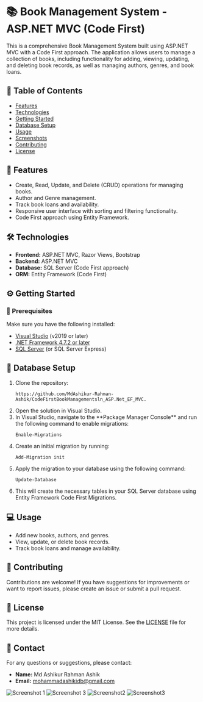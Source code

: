 <h1>📚 Book Management System - ASP.NET MVC (Code First)</h1>

<p>This is a comprehensive Book Management System built using ASP.NET MVC with a Code First approach. The application allows users to manage a collection of books, including functionality for adding, viewing, updating, and deleting book records, as well as managing authors, genres, and book loans.</p>

<h2>📑 Table of Contents</h2>
<ul>
  <li><a href="#features">Features</a></li>
  <li><a href="#technologies">Technologies</a></li>
  <li><a href="#getting-started">Getting Started</a></li>
  <li><a href="#database-setup">Database Setup</a></li>
  <li><a href="#usage">Usage</a></li>
  <li><a href="#screenshots">Screenshots</a></li> <!-- Added Screenshots section -->
  <li><a href="#contributing">Contributing</a></li>
  <li><a href="#license">License</a></li>
</ul>

<h2 id="features">🚀 Features</h2>
<ul>
  <li>Create, Read, Update, and Delete (CRUD) operations for managing books.</li>
  <li>Author and Genre management.</li>
  <li>Track book loans and availability.</li>
  <li>Responsive user interface with sorting and filtering functionality.</li>
  <li>Code First approach using Entity Framework.</li>
</ul>

<h2 id="technologies">🛠️ Technologies</h2>
<ul>
  <li><strong>Frontend:</strong> ASP.NET MVC, Razor Views, Bootstrap</li>
  <li><strong>Backend:</strong> ASP.NET MVC</li>
  <li><strong>Database:</strong> SQL Server (Code First approach)</li>
  <li><strong>ORM:</strong> Entity Framework (Code First)</li>
</ul>

<h2 id="getting-started">⚙️ Getting Started</h2>

<h3>🔧 Prerequisites</h3>
<p>Make sure you have the following installed:</p>
<ul>
  <li><a href="https://visualstudio.microsoft.com/" target="_blank">Visual Studio</a> (v2019 or later)</li>
  <li><a href="https://dotnet.microsoft.com/download" target="_blank">.NET Framework 4.7.2 or later</a></li>
  <li><a href="https://www.microsoft.com/en-us/sql-server/sql-server-downloads" target="_blank">SQL Server</a> (or SQL Server Express)</li>
</ul>

<h2 id="database-setup">📂 Database Setup</h2>
<ol>
  <li>Clone the repository:</li>
  <pre><code>https://github.com/MdAshikur-Rahman-Ashik/CodeFirstBookManagementsln_ASP.Net_EF_MVC.</code></pre>
  
  <li>Open the solution in Visual Studio.</li>
  
  <li>In Visual Studio, navigate to the **Package Manager Console** and run the following command to enable migrations:</li>
  <pre><code>Enable-Migrations</code></pre>
  
  <li>Create an initial migration by running:</li>
  <pre><code>Add-Migration init</code></pre>
  
  <li>Apply the migration to your database using the following command:</li>
  <pre><code>Update-Database</code></pre>
  
  <li>This will create the necessary tables in your SQL Server database using Entity Framework Code First Migrations.</li>
</ol>


<h2 id="usage">💻 Usage</h2>
<ul>
  <li>Add new books, authors, and genres.</li>
  <li>View, update, or delete book records.</li>
  <li>Track book loans and manage availability.</li>
</ul>



<h2 id="contributing">🤝 Contributing</h2>
<p>Contributions are welcome! If you have suggestions for improvements or want to report issues, please create an issue or submit a pull request.</p>

<h2 id="license">📝 License</h2>
<p>This project is licensed under the MIT License. See the <a href="LICENSE" target="_blank">LICENSE</a> file for more details.</p>

<h2>📧 Contact</h2>
<p>For any questions or suggestions, please contact:</p>
<ul>
  <li><strong>Name:</strong> Md Ashikur Rahman Ashik</li>
  <li><strong>Email:</strong> <a href="mailto:mohammadashikidb@gmail.com">mohammadashikidb@gmail.com</a></li>
</ul>


![Screenshot 1](https://github.com/user-attachments/assets/5be5ff68-409e-4874-9274-f50fa460d250)
![Screenshot 3](https://github.com/user-attachments/assets/777614b3-de96-4ac8-9f7b-c3d429616ae6)
![Screenshot2](https://github.com/user-attachments/assets/e83e3ab9-bb67-4ed2-b626-b85ff8e2548d)
![Screenshot3](https://github.com/user-attachments/assets/31f5a902-ef05-4296-aa27-0c9637c2b440)
